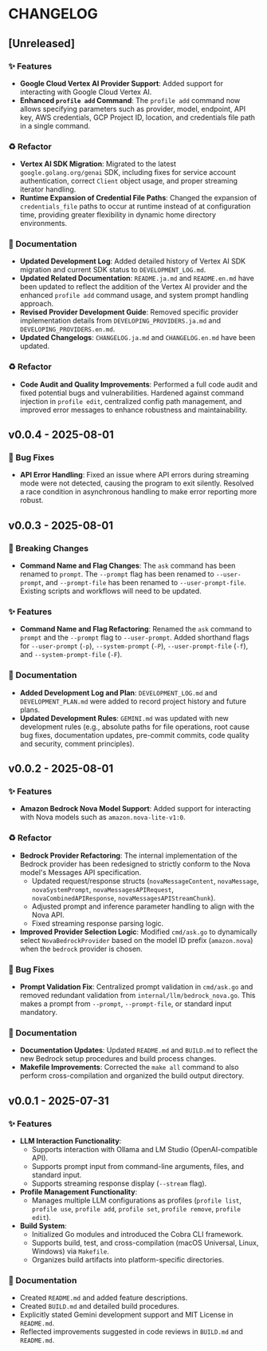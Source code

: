 # CHANGELOG

## [Unreleased]

### ✨ Features
*   **Google Cloud Vertex AI Provider Support**: Added support for interacting with Google Cloud Vertex AI.
*   **Enhanced `profile add` Command**: The `profile add` command now allows specifying parameters such as provider, model, endpoint, API key, AWS credentials, GCP Project ID, location, and credentials file path in a single command.

### ♻️ Refactor
*   **Vertex AI SDK Migration**: Migrated to the latest `google.golang.org/genai` SDK, including fixes for service account authentication, correct `Client` object usage, and proper streaming iterator handling.
*   **Runtime Expansion of Credential File Paths**: Changed the expansion of `credentials_file` paths to occur at runtime instead of at configuration time, providing greater flexibility in dynamic home directory environments.

### 📝 Documentation
*   **Updated Development Log**: Added detailed history of Vertex AI SDK migration and current SDK status to `DEVELOPMENT_LOG.md`.
*   **Updated Related Documentation**: `README.ja.md` and `README.en.md` have been updated to reflect the addition of the Vertex AI provider and the enhanced `profile add` command usage, and system prompt handling approach.
*   **Revised Provider Development Guide**: Removed specific provider implementation details from `DEVELOPING_PROVIDERS.ja.md` and `DEVELOPING_PROVIDERS.en.md`.
*   **Updated Changelogs**: `CHANGELOG.ja.md` and `CHANGELOG.en.md` have been updated.

### ♻️ Refactor
*   **Code Audit and Quality Improvements**: Performed a full code audit and fixed potential bugs and vulnerabilities. Hardened against command injection in `profile edit`, centralized config path management, and improved error messages to enhance robustness and maintainability.

## v0.0.4 - 2025-08-01

### 🐛 Bug Fixes
*   **API Error Handling**: Fixed an issue where API errors during streaming mode were not detected, causing the program to exit silently. Resolved a race condition in asynchronous handling to make error reporting more robust.

## v0.0.3 - 2025-08-01

### 🚨 Breaking Changes
*   **Command Name and Flag Changes**: The `ask` command has been renamed to `prompt`. The `--prompt` flag has been renamed to `--user-prompt`, and `--prompt-file` has been renamed to `--user-prompt-file`. Existing scripts and workflows will need to be updated.

### ✨ Features
*   **Command Name and Flag Refactoring**: Renamed the `ask` command to `prompt` and the `--prompt` flag to `--user-prompt`. Added shorthand flags for `--user-prompt` (`-p`), `--system-prompt` (`-P`), `--user-prompt-file` (`-f`), and `--system-prompt-file` (`-F`).

### 📝 Documentation
*   **Added Development Log and Plan**: `DEVELOPMENT_LOG.md` and `DEVELOPMENT_PLAN.md` were added to record project history and future plans.
*   **Updated Development Rules**: `GEMINI.md` was updated with new development rules (e.g., absolute paths for file operations, root cause bug fixes, documentation updates, pre-commit commits, code quality and security, comment principles).

## v0.0.2 - 2025-08-01

### ✨ Features

*   **Amazon Bedrock Nova Model Support**: Added support for interacting with Nova models such as `amazon.nova-lite-v1:0`.

### ♻️ Refactor

*   **Bedrock Provider Refactoring**: The internal implementation of the Bedrock provider has been redesigned to strictly conform to the Nova model's Messages API specification.
    *   Updated request/response structs (`novaMessageContent`, `novaMessage`, `novaSystemPrompt`, `novaMessagesAPIRequest`, `novaCombinedAPIResponse`, `novaMessagesAPIStreamChunk`).
    *   Adjusted prompt and inference parameter handling to align with the Nova API.
    *   Fixed streaming response parsing logic.
*   **Improved Provider Selection Logic**: Modified `cmd/ask.go` to dynamically select `NovaBedrockProvider` based on the model ID prefix (`amazon.nova`) when the `bedrock` provider is chosen.

### 🐛 Bug Fixes

*   **Prompt Validation Fix**: Centralized prompt validation in `cmd/ask.go` and removed redundant validation from `internal/llm/bedrock_nova.go`. This makes a prompt from `--prompt`, `--prompt-file`, or standard input mandatory.

### 📝 Documentation

*   **Documentation Updates**: Updated `README.md` and `BUILD.md` to reflect the new Bedrock setup procedures and build process changes.
*   **Makefile Improvements**: Corrected the `make all` command to also perform cross-compilation and organized the build output directory.

## v0.0.1 - 2025-07-31

### ✨ Features

*   **LLM Interaction Functionality**:
    *   Supports interaction with Ollama and LM Studio (OpenAI-compatible API).
    *   Supports prompt input from command-line arguments, files, and standard input.
    *   Supports streaming response display (`--stream` flag).
*   **Profile Management Functionality**:
    *   Manages multiple LLM configurations as profiles (`profile list`, `profile use`, `profile add`, `profile set`, `profile remove`, `profile edit`).
*   **Build System**:
    *   Initialized Go modules and introduced the Cobra CLI framework.
    *   Supports build, test, and cross-compilation (macOS Universal, Linux, Windows) via `Makefile`.
    *   Organizes build artifacts into platform-specific directories.

### 📝 Documentation

*   Created `README.md` and added feature descriptions.
*   Created `BUILD.md` and detailed build procedures.
*   Explicitly stated Gemini development support and MIT License in `README.md`.
*   Reflected improvements suggested in code reviews in `BUILD.md` and `README.md`.